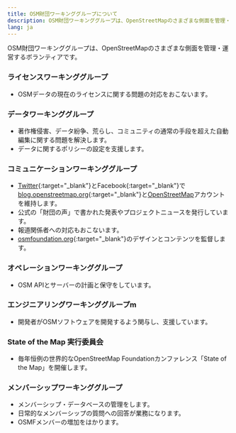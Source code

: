 ```yaml
---
title: OSM財団ワーキンググループについて
description: OSM財団ワーキンググループは、OpenStreetMapのさまざまな側面を管理・運営するボランティアです。
lang: ja
---
```


OSM財団ワーキンググループは、OpenStreetMapのさまざまな側面を管理・運営するボランティアです。

### ライセンスワーキンググループ

* OSMデータの現在のライセンスに関する問題の対応をおこないます。

### データワーキンググループ

* 著作権侵害、データ紛争、荒らし、コミュニティの通常の手段を超えた自動編集に関する問題を解決します。
* データに関するポリシーの設定を支援します。

### コミュニケーションワーキンググループ

* [Twitter](https://twitter.com/openstreetmap){:target="_blank"}とFacebook{:target="_blank"}で [blog.openstreetmap.org](https://blog.openstreetmap.org){:target="_blank"}と[OpenStreetMap](https://www.facebook.com/OpenStreetMap)アカウントを維持します。
* 公式の「財団の声」で書かれた発表やプロジェクトニュースを発行しています。
* 報道関係者への対応もおこないます。
* [osmfoundation.org](https://wiki.osmfoundation.org){:target="_blank"}のデザインとコンテンツを監督します。

### オペレーションワーキンググループ

* OSM APIとサーバーの計画と保守をしています。

### エンジニアリングワーキンググループm

* 開発者がOSMソフトウェアを開発するよう関与し、支援しています。

### State of the Map 実行委員会

* 毎年恒例の世界的なOpenStreetMap Foundationカンファレンス「State of the Map」を開催します。

<!--
### Local Chapters Working Group
* Responsible for running the process of setting up OSM Foundation local chapters.
-->

### メンバーシップワーキンググループ

* メンバーシップ・データベースの管理をします。
* 日常的なメンバーシップの質問への回答が業務になります。
* OSMFメンバーの増加をはかります。
